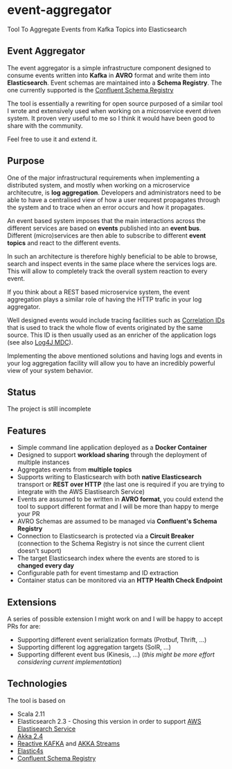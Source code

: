 # event-aggregator
Tool To Aggregate Events from Kafka Topics into Elasticsearch

## Event Aggregator

The event aggregator is a simple infrastructure component designed to consume events written into __Kafka__ in __AVRO__ format and write them into __Elasticsearch__.
Event schemas are maintained into a __Schema Registry__. The one currently supported is the [Confluent Schema Registry](http://docs.confluent.io/2.0.0/schema-registry/docs/index.html)

The tool is essentially a rewriting for open source purposed of a similar tool I wrote and extensively used when working on a microservice event driven system.
It proven very useful to me so I think it would have been good to share with the community.

Feel free to use it and extend it.

## Purpose

One of the major infrastructural requirements when implementing a distributed system, and mostly when working on a microservice architecutre, is __log aggregation__. 
Developers and administrators need to be able to have a centralised view of how a user requrest propagates through the system and to trace when an error occurs and how 
it propagates.

An event based system imposes that the main interactions across the different services are based on __events__ published into an __event bus__. 
Different (micro)services are then able to subscribe to different __event topics__ and react to the different events.

In such an architecture is therefore highly beneficial to be able to browse, search and inspect events in the same place where the services logs are.
This will allow to completely track the overall system reaction to every event. 

If you think about a REST based microservice system, the event aggregation plays a similar role of having the HTTP trafic in your log aggregator.

Well designed events would include tracing facilities such as [Correlation IDs](http://www.enterpriseintegrationpatterns.com/patterns/messaging/CorrelationIdentifier.html) 
that is used to track the whole flow of events originated by the same source. This ID is then usually used as an enricher of the application logs 
(see also [Log4J MDC](https://logging.apache.org/log4j/2.x/manual/thread-context.html)). 

Implementing the above mentioned solutions and having logs and events in your log aggregation facility will allow you to have an incredibly powerful view of your system behavior.


## Status

The project is still incomplete


## Features

* Simple command line application deployed as a __Docker Container__
* Designed to support __workload sharing__ through the deployment of multiple instances
* Aggregates events from __multiple topics__
* Supports writing to Elasticsearch with both __native Elasticsearch__ transport or __REST over HTTP__  (the last one is required if you are trying to integrate with the AWS Elastisearch Service)
* Events are assumed to be written in __AVRO format__, you could extend the tool to support different format and I will be more than happy to merge your PR
* AVRO Schemas are assumed to be managed via __Confluent's Schema Registry__
* Connection to Elasticsearch is protected via a __Circuit Breaker__ (connection to the Schema Registry is not since the current client doesn't suport)
* The target Elasticsearch index where the events are stored to is __changed every day__
* Configurable path for event timestamp and ID extraction
* Container status can be monitored via an __HTTP Health Check Endpoint__

## Extensions

A series of possible extension I might work on and I will be happy to accept PRs for are:

* Supporting different event serialization formats (Protbuf, Thrift, ...)
* Supporting different log aggregation targets (SolR, ...)
* Supporting different event bus (Kinesis, ...) (_this might be more effort considering current implementation_)

## Technologies

The tool is based on

* Scala 2.11 
* Elasticsearch 2.3 - Chosing this version in order to support [AWS Elastisearch Service](http://docs.aws.amazon.com/elasticsearch-service/latest/developerguide/what-is-amazon-elasticsearch-service.html)
* [Akka 2.4](http://akka.io/) 
* [Reactive KAFKA](https://github.com/akka/reactive-kafka) and [AKKA Streams](http://doc.akka.io/docs/akka/2.4.14/scala/stream/stream-introduction.html)
* [Elastic4s](https://github.com/sksamuel/elastic4s)
* [Confluent Schema Registry](http://docs.confluent.io/2.0.0/schema-registry/docs/index.html)



